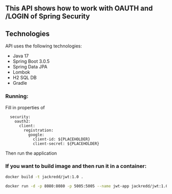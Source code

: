 ## This API shows how to work with OAUTH and /LOGIN of Spring Security

## Technologies

API uses the following technologies:
- Java 17
- Spring Boot 3.0.5
- Spring Data JPA
- Lombok
- H2 SQL DB
- Gradle

### Running:
Fill in properties of 
```properties
  security:
    oauth2:
      client:
        registration:
          google:
            client-id: ${PLACEHOLDER}
            client-secret: ${PLACEHOLDER}
```            
Then run the application

### If you want to build image and then run it in a container: 

```bash
docker build -t jackredd/jwt:1.0 .

docker run -d -p 8080:8080 -p 5005:5005 --name jwt-app jackredd/jwt:1.0

```